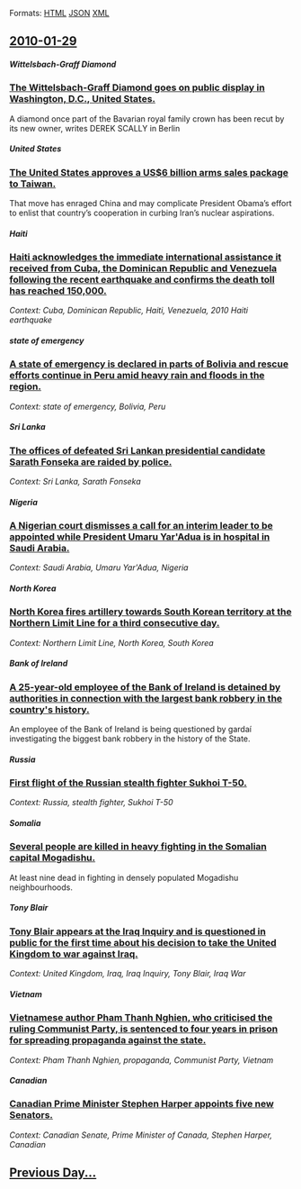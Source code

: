 
Formats: [HTML](2010/01/29/index.html)  [JSON](2010/01/29/index.json)  [XML](2010/01/29/index.xml)  

## [2010-01-29](/news/2010/01/29/index.md)

##### Wittelsbach-Graff Diamond
### [The Wittelsbach-Graff Diamond goes on public display in Washington, D.C., United States. ](/news/2010/01/29/the-wittelsbach-graff-diamond-goes-on-public-display-in-washington-d-c-united-states.md)
A diamond once part of the Bavarian royal family crown has been recut by its new owner, writes DEREK SCALLY in Berlin

##### United States
### [The United States approves a US$6 billion arms sales package to Taiwan. ](/news/2010/01/29/the-united-states-approves-a-us-6-billion-arms-sales-package-to-taiwan.md)
That move has enraged China and may complicate President Obama’s effort to enlist that country’s cooperation in curbing Iran’s nuclear aspirations.

##### Haiti
### [Haiti acknowledges the immediate international assistance it received from Cuba, the Dominican Republic and Venezuela following the recent earthquake and confirms the death toll has reached 150,000. ](/news/2010/01/29/haiti-acknowledges-the-immediate-international-assistance-it-received-from-cuba-the-dominican-republic-and-venezuela-following-the-recent-e.md)
_Context: Cuba, Dominican Republic, Haiti, Venezuela, 2010 Haiti earthquake_

##### state of emergency
### [A state of emergency is declared in parts of Bolivia and rescue efforts continue in Peru amid heavy rain and floods in the region. ](/news/2010/01/29/a-state-of-emergency-is-declared-in-parts-of-bolivia-and-rescue-efforts-continue-in-peru-amid-heavy-rain-and-floods-in-the-region.md)
_Context: state of emergency, Bolivia, Peru_

##### Sri Lanka
### [The offices of defeated Sri Lankan presidential candidate Sarath Fonseka are raided by police. ](/news/2010/01/29/the-offices-of-defeated-sri-lankan-presidential-candidate-sarath-fonseka-are-raided-by-police.md)
_Context: Sri Lanka, Sarath Fonseka_

##### Nigeria
### [A Nigerian court dismisses a call for an interim leader to be appointed while President Umaru Yar'Adua is in hospital in Saudi Arabia. ](/news/2010/01/29/a-nigerian-court-dismisses-a-call-for-an-interim-leader-to-be-appointed-while-president-umaru-yar-adua-is-in-hospital-in-saudi-arabia.md)
_Context: Saudi Arabia, Umaru Yar'Adua, Nigeria_

##### North Korea
### [North Korea fires artillery towards South Korean territory at the Northern Limit Line for a third consecutive day. ](/news/2010/01/29/north-korea-fires-artillery-towards-south-korean-territory-at-the-northern-limit-line-for-a-third-consecutive-day.md)
_Context: Northern Limit Line, North Korea, South Korea_

##### Bank of Ireland
### [A 25-year-old employee of the Bank of Ireland is detained by authorities in connection with the largest bank robbery in the country's history. ](/news/2010/01/29/a-25-year-old-employee-of-the-bank-of-ireland-is-detained-by-authorities-in-connection-with-the-largest-bank-robbery-in-the-country-s-histor.md)
An employee of the Bank of Ireland is being questioned by gardaí investigating the biggest bank robbery in the history of the State.

##### Russia
### [First flight of the Russian stealth fighter Sukhoi T-50. ](/news/2010/01/29/first-flight-of-the-russian-stealth-fighter-sukhoi-t-50.md)
_Context: Russia, stealth fighter, Sukhoi T-50_

##### Somalia
### [Several people are killed in heavy fighting in the Somalian capital Mogadishu. ](/news/2010/01/29/several-people-are-killed-in-heavy-fighting-in-the-somalian-capital-mogadishu.md)
At least nine dead in fighting in densely populated Mogadishu neighbourhoods.

##### Tony Blair
### [Tony Blair appears at the Iraq Inquiry and is questioned in public for the first time about his decision to take the United Kingdom to war against Iraq. ](/news/2010/01/29/tony-blair-appears-at-the-iraq-inquiry-and-is-questioned-in-public-for-the-first-time-about-his-decision-to-take-the-united-kingdom-to-war-a.md)
_Context: United Kingdom, Iraq, Iraq Inquiry, Tony Blair, Iraq War_

##### Vietnam
### [Vietnamese author Pham Thanh Nghien, who criticised the ruling Communist Party, is sentenced to four years in prison for spreading propaganda against the state. ](/news/2010/01/29/vietnamese-author-pham-thanh-nghien-who-criticised-the-ruling-communist-party-is-sentenced-to-four-years-in-prison-for-spreading-propagand.md)
_Context: Pham Thanh Nghien, propaganda, Communist Party, Vietnam_

##### Canadian
### [Canadian Prime Minister Stephen Harper appoints five new Senators. ](/news/2010/01/29/canadian-prime-minister-stephen-harper-appoints-five-new-senators.md)
_Context: Canadian Senate, Prime Minister of Canada, Stephen Harper, Canadian_

## [Previous Day...](/news/2010/01/28/index.md)

